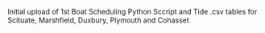 Initial upload of 1st Boat Scheduling Python Sccript and
Tide .csv tables for Scituate, Marshfield, Duxbury, Plymouth and Cohasset
